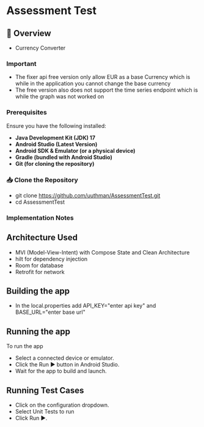 # Assessment Test


## 📖 Overview
- Currency Converter

### **Important**
- The fixer api free version only allow EUR as a base Currency which is while in the application you cannot change the base currency
- The free version also does not support the time series endpoint which is while the graph was not worked on



### **Prerequisites**
Ensure you have the following installed:
- **Java Development Kit (JDK) 17**
- **Android Studio (Latest Version)**
- **Android SDK & Emulator (or a physical device)**
- **Gradle (bundled with Android Studio)**
- **Git (for cloning the repository)**

### **📥 Clone the Repository**
- git clone https://github.com/uuthman/AssessmentTest.git
- cd AssessmentTest

### **Implementation Notes**
## Architecture Used
- MVI (Model-View-Intent) with Compose State and Clean Architecture
- hilt for dependency injection
- Room for database
- Retrofit for network

## Building the app
- In the local.properties add API_KEY="enter api key" and BASE_URL="enter base url"


## Running the app
To run the app
- Select a connected device or emulator.
- Click the Run ▶️ button in Android Studio.
- Wait for the app to build and launch.

## Running Test Cases
- Click on the configuration dropdown.
- Select Unit Tests to run
- Click Run ▶️.